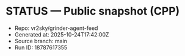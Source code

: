 # STATUS — Public snapshot (CPP)

- Repo: vr2sky/grinder-agent-feed
- Generated at: 2025-10-24T17:42:00Z
- Source branch: main
- Run ID: 18787617355

